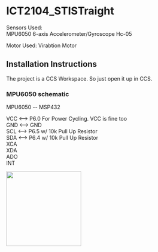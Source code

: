 # ICT2104_STISTraight
Sensors Used:  
MPU6050 6-axis Accelerometer/Gyroscope
Hc-05

Motor Used:
Virabtion Motor

## Installation Instructions
The project is a CCS Workspace. So just open it up in CCS.

### MPU6050 schematic
MPU6050 -- MSP432

  VCC   <-->  P6.0 For Power Cycling. VCC is fine too  
  GND   <-->  GND  
  SCL   <-->  P6.5 w/ 10k Pull Up Resistor  
  SDA   <-->  P6.4 w/ 10k Pull Up Resistor  
  XCA  
  XDA  
  ADO  
  INT  





<img src="https://github.com/Huang-YiYi/2104/tree/master/Images/IMG_7213.JPG" width="200" title="">
